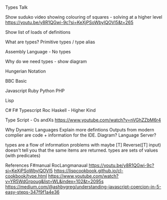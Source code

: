 Types Talk

Show suduko video showing colouring of squares - solving at a higher level
https://youtu.be/y8R1QGwi-9c?si=KeXjPSoWbylQOVl5&t=265

Show list of loads of definitions

What are types?  Primitive types / type alias


Assembly Language - No types

Why do we need types - show diagram

Hungerian Notation

BBC Basic






Javascript
Ruby
Python
PHP

Lisp

C#
F#
Typescript
Roc
Haskell - Higher Kind

Type Script - Os andXs
https://www.youtube.com/watch?v=nVGhZZbM6r4


Why Dynamic Languages
Explain more defintions
Outputs from modern complier are code + information for the IDE.  Diagram? Language Server?


types are a flow of information
problems with maybe
[T] Reverse<T>([T] input)   doesn't tell you that the same items are returned.
types are sets of values (with predicates)

References
F#manual
RocLangmanaual
https://youtu.be/y8R1QGwi-9c?si=KeXjPSoWbylQOVl5
https://lispcookbook.github.io/cl-cookbook/type.html
https://www.youtube.com/watch?v=YR5WdGrpoug&list=WL&index=102&t=2095s
https://medium.com/@ashbygreg/understanding-javascript-coercion-in-5-easy-steps-347f9f1a4e36